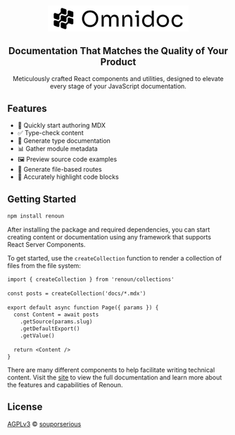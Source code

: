 <div align="center">
  <a href="https://renoun.dev">
    <picture>
      <source media="(prefers-color-scheme: dark)" srcset="/packages/renoun/images/logo-dark.png">
      <img src="/packages/renoun/images/logo-light.png" alt="Renoun" width="320"/>
    </picture>
  </a>
  <h2>Documentation That Matches the Quality of Your Product</h2>
  <p>
Meticulously crafted React components and utilities, designed to elevate every stage of your JavaScript documentation.
  </p>
</div>

## Features

- 📝 Quickly start authoring MDX
- ✅ Type-check content
- 📘 Generate type documentation
- 📊 Gather module metadata
- 🖼️ Preview source code examples
- 📁 Generate file-based routes
- 🌈 Accurately highlight code blocks

## Getting Started

```bash
npm install renoun
```

After installing the package and required dependencies, you can start creating content or documentation using any framework that supports React Server Components.

To get started, use the `createCollection` function to render a collection of files from the file system:

```tsx
import { createCollection } from 'renoun/collections'

const posts = createCollection('docs/*.mdx')

export default async function Page({ params }) {
  const Content = await posts
    .getSource(params.slug)
    .getDefaultExport()
    .getValue()

  return <Content />
}
```

There are many different components to help facilitate writing technical content. Visit the [site](https://renoun.dev) to view the full documentation and learn more about the features and capabilities of Renoun.

## License

[AGPLv3](/LICENSE.md) © [souporserious](https://souporserious.com/)
